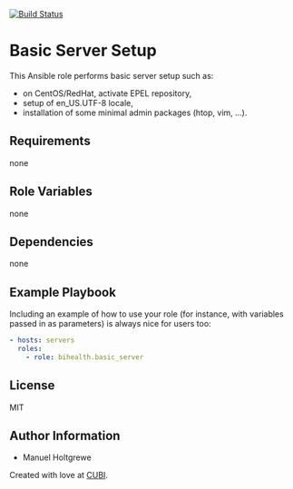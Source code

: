 [![Build Status](https://travis-ci.org/bihealth/ansible-role-basic-server.svg?branch=master)](https://travis-ci.org/bihealth/ansible-role-basic-server)

# Basic Server Setup

This Ansible role performs basic server setup such as:

- on CentOS/RedHat, activate EPEL repository,
- setup of en_US.UTF-8 locale,
- installation of some minimal admin packages (htop, vim, ...).

## Requirements

none

## Role Variables

none

## Dependencies

none

## Example Playbook

Including an example of how to use your role (for instance, with variables
passed in as parameters) is always nice for users too:

```yaml
- hosts: servers
  roles:
    - role: bihealth.basic_server
```

## License

MIT

## Author Information

- Manuel Holtgrewe

Created with love at [CUBI](https://www.cubi.bihealth.org).
